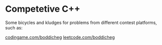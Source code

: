 Competetive C++
===============

Some bicycles and kludges for problems from different contest platforms, such as:

[codingame.com/boddicheg](https://www.codingame.com/profile/e1b7820e6d06df13cccac1ed35e7edef5085101)
[leetcode.com/boddicheg](https://leetcode.com/boddicheg/)
